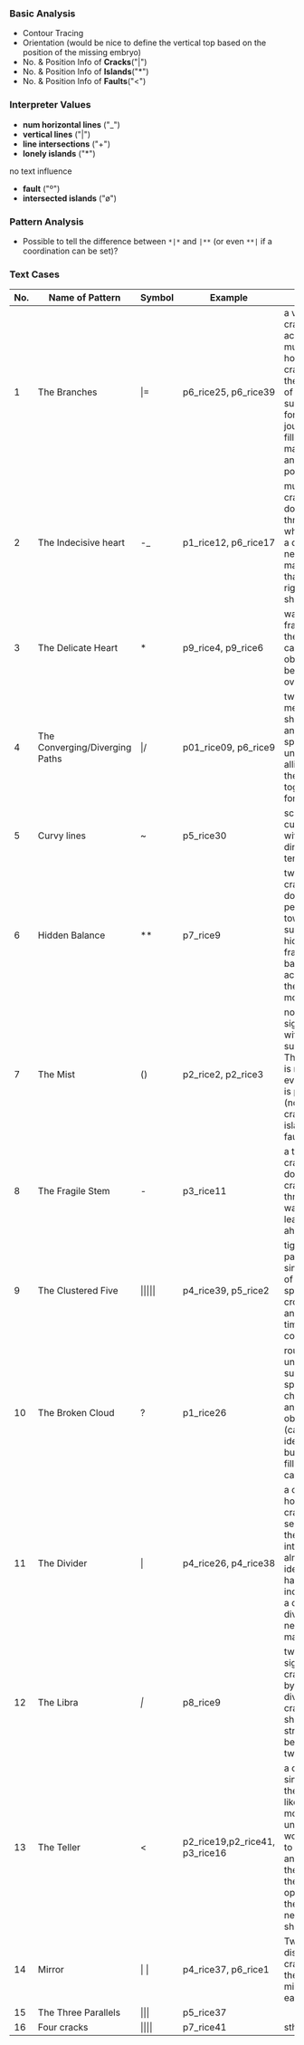 ### Basic Analysis
- Contour Tracing
- Orientation (would be nice to define the vertical top based on the position of the missing embryo)
- No. & Position Info of **Cracks**("|")
- No. & Position Info of **Islands**("*")
- No. & Position Info of **Faults**("<")

### Interpreter Values
- **num horizontal lines** ("\_")
- **vertical lines** ("\|") 
- **line intersections** ("\+") 
- **lonely islands** ("\*")

no text influence

- **fault** ("º")
- **intersected islands** ("ø")


### Pattern Analysis
- Possible to tell the difference between `*|*` and `|**` (or even `**|` if a coordination can be set)?

### Text Cases
| No.  | Name of Pattern | Symbol | Example |Text|
|---|---|---|---|---|
| 1 |The Branches| \|= | p6_rice25, p6_rice39 |a vertical crack cut across multiple horizontal cracks in the middle of the surface, foretells a journey filled with many paths and possibilities.|
| 2 |The Indecisive heart| -_ | p1_rice12, p6_rice17|multiple half cracks that don't crack through the whole grain, a decision needs to be made so that the right path shall reveal|
| 3 | The Delicate Heart|* |p9_rice4, p9_rice6| warns of fragility and the need for cau tion and obstacles to be overcome.|
| 4 |The Converging/Diverging Paths| \|/|p01_rice09, p6_rice9|two lines meet in sharp angle, speaks of unexpected allies and the coming together of forces|
| 5 |Curvy lines | ~ |p5_rice30|scattered curvy paths with unclear direction or tendency|
| 6 |Hidden Balance| **| p7_rice9 | two inner cracks that doesn't penetrate towards the surface(), a hidden but fragile balance is achieved at the current moment |
| 7 |The Mist| () |p2_rice2, p2_rice3| no clear sign cracks with uneven surface. The destiny is not set, everything is possible (no cracks/no island/no fault)|
| 8 |The Fragile Stem| - |p3_rice11 |a thin subtle crack that doesnt crack through, warns of a lean season ahead.|
| 9 |The Clustered Five| \|\|\|\|\| |p4_rice39, p5_rice2 |tightly packed on a single piece of rice, speaks of a crowded and bustling time to come.|
| 10 |The Broken Cloud| ? |p1_rice26 |rough and uneven surface, speaks of challenges and obstacles. (can identify sth but doesn't fill into any category)|
| 11 |The Divider| \| |p4_rice26, p4_rice38|a clear horizontal crack the separate the grain into two almost identical halves, an indicator of a clear division that needs to be made|
| 12 |The Libra|*\|* |p8_rice9|two subtle signs of cracks split by a clear divider crack, showing a struggle between two things|
| 13 |The Teller| < |p2_rice19,p2_rice41, p3_rice16|a clear single crack the opens like a telling mouth, unspoken words need to be told and heard, the bigger the opening, the more needs to be shared|
| 14 |Mirror| \| \| |p4_rice37, p6_rice1| Two evenly distributed cracks, as if they are mirroring each other|
| 15 |The Three Parallels| \|\|\| |p5_rice37 | |
| 16 |Four cracks| \|\|\|\| | p7_rice41|sth bad?|


